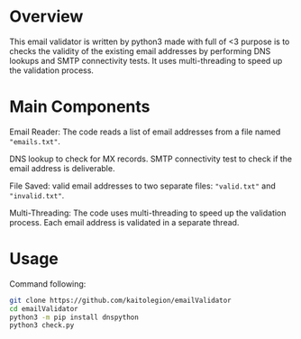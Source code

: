 # Overview
This email validator is written by python3 made with full of <3 purpose is to checks the validity of the existing email addresses by performing DNS lookups and SMTP connectivity tests. It uses multi-threading to speed up the validation process.

# Main Components
Email Reader: The code reads a list of email addresses from a file named ```"emails.txt"```.

DNS lookup to check for MX records.
SMTP connectivity test to check if the email address is deliverable.

File Saved: valid email addresses to two separate files: ```"valid.txt"``` and ```"invalid.txt"```.

Multi-Threading: The code uses multi-threading to speed up the validation process. Each email address is validated in a separate thread.

# Usage

Command following:
```bash
git clone https://github.com/kaitolegion/emailValidator
cd emailValidator
python3 -m pip install dnspython
python3 check.py
```
